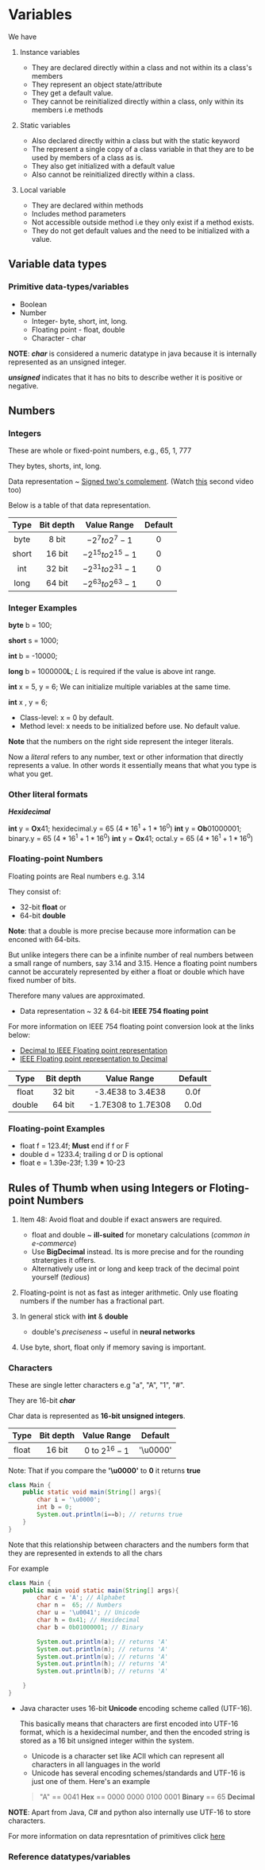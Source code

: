 # Variables

We have

1. Instance variables

    * They are declared directly within a class and not within its a class's members
    * They represent an object state/attribute
    * They get a default value.
    * They cannot be reinitialized directly within a class, only within its members i.e methods

2. Static variables

    * Also declared directly within a class but with the static keyword
    * The represent a single copy of a class variable in that they are to be used by members of a class as is.
    * They also get initialized with a default value
    * Also cannot be reinitialized directly within a class.
3. Local variable

    * They are declared within methods
    * Includes method parameters
    * Not accessible outside method i.e they only exist if a method exists.
    * They do not get default values and the need to be initialized with a value.

## Variable data types

### Primitive data-types/variables

* Boolean
* Number
  * Integer- byte, short, int, long.
  * Floating point - float, double
  * Character - char

**NOTE**: *__char__* is considered a numeric datatype in java because it is internally represented as an unsigned integer.

*__unsigned__* indicates that it has no bits to describe wether it is positive or negative.

## Numbers

### Integers

These are whole or fixed-point numbers, e.g., 65, 1, 777

They bytes, shorts, int, long.

Data representation ~ [Signed two's complement](https://www.youtube.com/watch?v=Hof95YlLQk0). (Watch [this](https://www.youtube.com/watch?v=9W67I2zzAfo)  second video too)

Below is a table of that data representation.

|   Type    |   Bit depth   |   Value Range             |   Default   |
|   :---:   |   :-------:   |   :---------:             |   :-----:   |
|   byte    |   8 bit       |   $-2^7 to 2^7 -1$        |   0         |
|   short   |   16 bit      |   $-2^{15} to 2^{15} -1$  |   0         |
|   int     |   32 bit      |   $-2^{31} to 2^{31} -1$  |   0         |
|   long    |   64 bit      |   $-2^{63} to 2^{63} -1$  |   0         |

### Integer Examples

**byte** b = 100;

**short** s = 1000;

**int** b = -10000;

**long** b = 1000000**L**; *L* is required if the value is above int range.

**int** x = 5, y = 6; We can initialize multiple variables at the same time.

**int** x , y = 6;

* Class-level: x = 0 by default.
* Method level: x needs to be initialized before use. No default value.

**Note** that the numbers on the right side represent the integer literals.

Now a *literal* refers to any number, text or other information that directly represents a value. In other words it essentially means that what you type is what you get.

### Other literal formats

**_Hexidecimal_**

**int** y = **Ox**41; hexidecimal.y = 65 ($4*16^1+1*16^0$)
**int** y = **Ob**01000001; binary.y = 65 ($4*16^1+1*16^0$)
**int** y = **Ox**41; octal.y = 65 ($4*16^1+1*16^0$)

### Floating-point Numbers

Floating points are Real numbers e.g. 3.14

They consist of:

* 32-bit **float** or
* 64-bit **double**

**Note**: that a double is more precise because more information can be enconed with 64-bits.

But unlike integers there can be a infinite number of real numbers between a small range of numbers, say 3.14 and 3.15. Hence a floating point numbers cannot be accurately represented by either a float or double which have fixed number of bits.

Therefore many values are approximated.

* Data representation ~ 32 & 64-bit **IEEE 754 floating point**

For more information on IEEE 754 floating point conversion look at the links below:

* [Decimal to IEEE Floating point representation](https://www.youtube.com/watch?v=8afbTaA-gOQ)
* [IEEE Floating point representation to Decimal](https://www.youtube.com/watch?v=8afbTaA-gOQ)

|   Type     |   Bit depth   |   Value Range             |   Default   |
|   :---:    |   :-------:   |   :---------:             |   :-----:   |
|   float    |   32 bit      |   -3.4E38 to 3.4E38       |   0.0f      |
|   double   |   64 bit      |   -1.7E308 to 1.7E308     |   0.0d      |

### Floating-point Examples

* float f = 123.4f; **Must** end if f or F
* double d = 1233.4; trailing d or D is optional
* float e = 1.39e-23f; 1.39 * 10-23

## Rules of Thumb when using Integers or Floting-point Numbers

1. Item 48: Avoid float and double if exact answers are required.
    * float and double ~ **ill-suited** for monetary calculations (_common in e-commerce_)
    * Use **BigDecimal** instead. Its is more precise and for the rounding stratergies it offers.
    * Alternatively use int or long and keep track of the decimal point yourself (_tedious_)

2. Floating-point is not as fast as integer arithmetic. Only use floating numbers if the number has a fractional part.

3. In general stick with **int** & **double**
    * double's _preciseness_ ~ useful in **neural networks**

4. Use byte, short, float only if memory saving is important.

### Characters

These are single letter characters e.g "a", "A", "1", "#".

They are 16-bit **_char_**

Char data is represented as **16-bit unsigned integers**.

|   Type     |   Bit depth   |   Value Range          |   Default   |
|   :---:    |   :-------:   |   :---------:          |   :-----:   |
|   float    |   16 bit      |   0 to $2^{16}-1$      |   '\u0000'  |

Note: That if you compare the **'\u0000'** to **0** it returns **true**

```Java
class Main {
    public static void main(String[] args){
        char i = '\u0000';
        int b = 0;
        System.out.println(i==b); // returns true
    }
}
```

Note that this relationship between characters and the numbers form that they are represented in extends to all the chars

For example

```Java
class Main {
    public main void static main(String[] args){
        char c = 'A'; // Alphabet
        char n =  65; // Numbers
        char u = '\u0041'; // Unicode
        char h = 0x41; // Hexidecimal
        char b = 0b01000001; // Binary

        System.out.println(a); // returns 'A'
        System.out.println(n); // returns 'A'
        System.out.println(u); // returns 'A'
        System.out.println(h); // returns 'A'
        System.out.println(b); // returns 'A'

    }
}
```

* Java character uses 16-bit **Unicode** encoding scheme called (UTF-16).

    This basically means that characters are first encoded into UTF-16 format, which is a hexidecimal number, and then the encoded string is stored as a 16 bit unsigned integer within the system.

  * Unicode is a character set like ACII which can represent all characters in all languages in the world
  * Unicode has several encoding schemes/standards and UTF-16 is just one of them. Here's an example

  > "A" == 0041 **Hex** == 0000 0000 0100 0001 **Binary** == 65 **Decimal**

**NOTE**: Apart from Java, C# and python also internally use UTF-16 to store characters.

For more information on data represntation of primitives click [here](http://www3.ntu.edu.sg/home/ehchua/programming/java/DataRepresentation.html)

### Reference datatypes/variables
